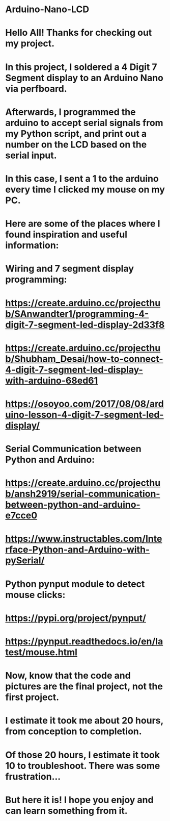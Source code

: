 ﻿# Arduino-Nano-LCD

# Hello All! Thanks for checking out my project.

# In this project, I soldered a 4 Digit 7 Segment display to an Arduino Nano via perfboard.
# Afterwards, I programmed the arduino to accept serial signals from my Python script, and print out a number on the LCD based on the serial input.
# In this case, I sent a 1 to the arduino every time I clicked my mouse on my PC.

# Here are some of the places where I found inspiration and useful information:
# Wiring and 7 segment display programming:
# https://create.arduino.cc/projecthub/SAnwandter1/programming-4-digit-7-segment-led-display-2d33f8
# https://create.arduino.cc/projecthub/Shubham_Desai/how-to-connect-4-digit-7-segment-led-display-with-arduino-68ed61
# https://osoyoo.com/2017/08/08/arduino-lesson-4-digit-7-segment-led-display/

# Serial Communication between Python and Arduino:
# https://create.arduino.cc/projecthub/ansh2919/serial-communication-between-python-and-arduino-e7cce0
# https://www.instructables.com/Interface-Python-and-Arduino-with-pySerial/

# Python pynput module to detect mouse clicks:
# https://pypi.org/project/pynput/
# https://pynput.readthedocs.io/en/latest/mouse.html

# Now, know that the code and pictures are the final project, not the first project.
# I estimate it took me about 20 hours, from conception to completion.
# Of those 20 hours, I estimate it took 10 to troubleshoot. There was some frustration...
# But here it is! I hope you enjoy and can learn something from it.
